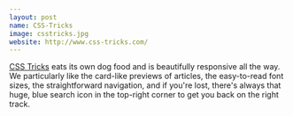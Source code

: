 ```yaml
---
layout: post
name: CSS-Tricks
image: csstricks.jpg
website: http://www.css-tricks.com/
---
```

[CSS Tricks](http://www.css-tricks.com/) eats its own dog food and is beautifully responsive all the way. We particularly like the card-like previews of articles, the easy-to-read font sizes, the straightforward navigation, and if you're lost, there's always that huge, blue search icon in the top-right corner to get you back on the right track.